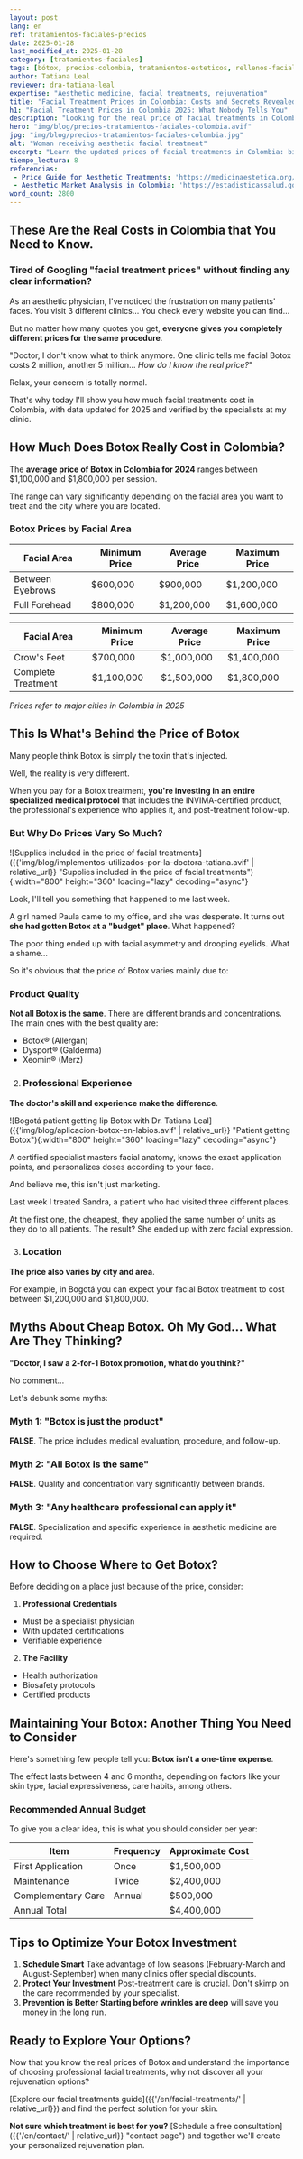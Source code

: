 ```yaml
---
layout: post
lang: en
ref: tratamientos-faciales-precios
date: 2025-01-28
last_modified_at: 2025-01-28
category: [tratamientos-faciales]
tags: [bótox, precios-colombia, tratamientos-esteticos, rellenos-faciales, acido-hialuronico, plasma-rico]
author: Tatiana Leal  
reviewer: dra-tatiana-leal
expertise: "Aesthetic medicine, facial treatments, rejuvenation"
title: "Facial Treatment Prices in Colombia: Costs and Secrets Revealed"
h1: "Facial Treatment Prices in Colombia 2025: What Nobody Tells You"
description: "Looking for the real price of facial treatments in Colombia? Discover how much Botox, hyaluronic acid, and other procedures cost, updated for 2025."
hero: "img/blog/precios-tratamientos-faciales-colombia.avif"
jpg: "img/blog/precios-tratamientos-faciales-colombia.jpg"
alt: "Woman receiving aesthetic facial treatment"
excerpt: "Learn the updated prices of facial treatments in Colombia: biotechnology and cutting-edge treatments. Information verified by specialists."
tiempo_lectura: 8
referencias:
 - Price Guide for Aesthetic Treatments: 'https://medicinaestetica.org/example'
 - Aesthetic Market Analysis in Colombia: 'https://estadisticassalud.gov.co/example'
word_count: 2800
---
```

## These Are the Real Costs in Colombia that You Need to Know.

### Tired of Googling "facial treatment prices" without finding any clear information?

As an aesthetic physician, I've noticed the frustration on many patients' faces.
You visit 3 different clinics...
You check every website you can find...

But no matter how many quotes you get, **everyone gives you completely different prices for the same procedure**.

"Doctor, I don't know what to think anymore. One clinic tells me facial Botox costs 2 million, another 5 million... *How do I know the real price?*"

Relax, your concern is totally normal.

That's why today I'll show you how much facial treatments cost in Colombia, with data updated for 2025 and verified by the specialists at my clinic.

## How Much Does Botox Really Cost in Colombia?

The **average price of Botox in Colombia for 2024** ranges between $1,100,000 and $1,800,000 per session.

The range can vary significantly depending on the facial area you want to treat and the city where you are located.

### Botox Prices by Facial Area

| Facial Area | Minimum Price | Average Price | Maximum Price |
|-------------|---------------|---------------|---------------|
| Between Eyebrows | $600,000 | $900,000 | $1,200,000 |
| Full Forehead | $800,000 | $1,200,000 | $1,600,000 |


| Facial Area | Minimum Price | Average Price | Maximum Price |
|-------------|---------------|---------------|---------------|
| Crow's Feet | $700,000 | $1,000,000 | $1,400,000 |
| Complete Treatment | $1,100,000 | $1,500,000 | $1,800,000 |

*Prices refer to major cities in Colombia in 2025*

## This Is What's Behind the Price of Botox

Many people think Botox is simply the toxin that's injected.

Well, the reality is very different.

When you pay for a Botox treatment, **you're investing in an entire specialized medical protocol** that includes the INVIMA-certified product, the professional's experience who applies it, and post-treatment follow-up.

### But Why Do Prices Vary So Much?

![Supplies included in the price of facial treatments]({{'img/blog/implementos-utilizados-por-la-doctora-tatiana.avif' | relative_url}} "Supplies included in the price of facial treatments"){:width="800" height="360" loading="lazy" decoding="async"} 

Look, I'll tell you something that happened to me last week.

A girl named Paula came to my office, and she was desperate.
It turns out **she had gotten Botox at a "budget" place**.
What happened?

The poor thing ended up with facial asymmetry and drooping eyelids.
What a shame...

So it's obvious that the price of Botox varies mainly due to:

### Product Quality
**Not all Botox is the same**.
There are different brands and concentrations.
The main ones with the best quality are:
- Botox® (Allergan)
- Dysport® (Galderma)
- Xeomin® (Merz)

2. ### Professional Experience
**The doctor's skill and experience make the difference**.

![Bogotá patient getting lip Botox with Dr. Tatiana Leal]({{'img/blog/aplicacion-botox-en-labios.avif' | relative_url}} "Patient getting Botox"){:width="800" height="360" loading="lazy" decoding="async"} 

A certified specialist masters facial anatomy, knows the exact application points, and personalizes doses according to your face.

And believe me, this isn't just marketing.

Last week I treated Sandra, a patient who had visited three different places.

At the first one, the cheapest, they applied the same number of units as they do to all patients.
The result?
She ended up with zero facial expression.

3. ### Location
**The price also varies by city and area**.

For example, in Bogotá you can expect your facial Botox treatment to cost between $1,200,000 and $1,800,000.

## Myths About Cheap Botox. Oh My God... What Are They Thinking?
**"Doctor, I saw a 2-for-1 Botox promotion, what do you think?"**

No comment...

Let's debunk some myths:

### Myth 1: "Botox is just the product"
**FALSE**. The price includes medical evaluation, procedure, and follow-up.
### Myth 2: "All Botox is the same"
**FALSE**. Quality and concentration vary significantly between brands.
### Myth 3: "Any healthcare professional can apply it"
**FALSE**. Specialization and specific experience in aesthetic medicine are required.

## How to Choose Where to Get Botox?
Before deciding on a place just because of the price, consider:
1. **Professional Credentials**
  - Must be a specialist physician
  - With updated certifications
  - Verifiable experience

2. **The Facility**
  - Health authorization
  - Biosafety protocols
  - Certified products

## Maintaining Your Botox: Another Thing You Need to Consider
Here's something few people tell you: **Botox isn't a one-time expense**.

The effect lasts between 4 and 6 months, depending on factors like your skin type, facial expressiveness, care habits, among others.

### Recommended Annual Budget
To give you a clear idea, this is what you should consider per year:

| Item | Frequency | Approximate Cost |
|------|-----------|------------------|
| First Application | Once | $1,500,000 |
| Maintenance | Twice | $2,400,000 |
| Complementary Care | Annual | $500,000 |
| Annual Total | | $4,400,000 |

## Tips to Optimize Your Botox Investment

1. **Schedule Smart** Take advantage of low seasons (February-March and August-September) when many clinics offer special discounts.
2. **Protect Your Investment** Post-treatment care is crucial. Don't skimp on the care recommended by your specialist.
3. **Prevention is Better Starting before wrinkles are deep** will save you money in the long run.

## Ready to Explore Your Options?

Now that you know the real prices of Botox and understand the importance of choosing professional facial treatments, why not discover all your rejuvenation options?

[Explore our facial treatments guide]({{'/en/facial-treatments/' | relative_url}}) and find the perfect solution for your skin.

**Not sure which treatment is best for you?** [Schedule a free consultation]({{'/en/contact/' | relative_url}} "contact page") and together we'll create your personalized rejuvenation plan.